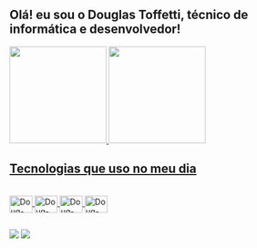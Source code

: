 ## Olá! eu sou o Douglas Toffetti, técnico de informática e desenvolvedor!

<div align="left">
  <a href="https://github.com/DouglasLimaToffetti">
  <img height="170em" src="https://github-readme-stats.vercel.app/api?username=DouglasLimaToffetti&show_icons=true&theme=radical&include_all_commits=true&count_private=true"/> 
  <img height="170em" src="https://github-readme-stats.vercel.app/api/top-langs/?username=DouglasLimaToffetti&layout=compact&langs_count=7&theme=radical"/>  
</div>

## Tecnologias que uso no meu dia
    
<div style="display: inline_block"><br>
  <img align="center" alt="Doug-HTML" height="30" width="40" src="https://img.shields.io/badge/HTML5-E34F26?style=for-the-badge&logo=html5&logoColor=white">
  <img align="center" alt="Doug-CSS" height="30" width="40" src="https://img.shields.io/badge/CSS3-1572B6?style=for-the-badge&logo=css3&logoColor=white">
  <img align="center" alt="Doug-Js" height="30" width="40" src="https://img.shields.io/badge/JavaScript-F7DF1E?style=for-the-badge&logo=javascript&logoColor=black">
  <img align="center" alt="Doug-Python" height="30" width="40" src="https://img.shields.io/badge/Python-3776AB?style=for-the-badge&logo=python&logoColor=white">
</div>
  
##
  
<div>
  
  <a href = "mailto:douglas.toffetti1@gmail.com"><img src="https://img.shields.io/badge/Gmail-D14836?style=for-the-badge&logo=gmail&logoColor=white" target="_blank"></a>
  <a href="https://www.linkedin.com/in/douglas-lima-toffetti-57053b19a/" target="_blank"><img src="https://img.shields.io/badge/LinkedIn-0077B5?style=for-the-badge&logo=linkedin&logoColor=white" target="_blank"></a> 
  
</div>
